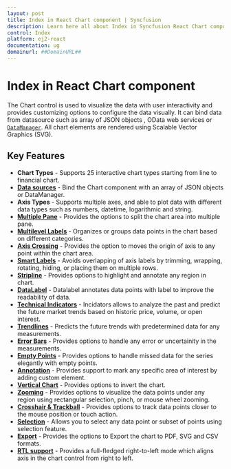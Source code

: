```yaml
---
layout: post
title: Index in React Chart component | Syncfusion
description: Learn here all about Index in Syncfusion React Chart component of Syncfusion Essential JS 2 and more.
control: Index 
platform: ej2-react
documentation: ug
domainurl: ##DomainURL##
---
```


# Index in React Chart component

The Chart control is used to visualize the data with user interactivity and provides customizing options to configure the data visually.
It can bind data from  datasource such as array of JSON objects , OData web services or [`DataManager`](http://ej2.syncfusion.com/documentation/data/api-dataManager.html). All chart elements are rendered using Scalable Vector Graphics (SVG).

## Key Features

* **Chart Types** - Supports 25 interactive chart types starting from line to financial chart.
* [**Data sources**](https://ej2.syncfusion.com/react/demos/#/material3/chart/local-data) - Bind the Chart component with an array of JSON objects or DataManager.
* **Axis Types** - Supports multiple axes, and able to plot data with different data types such as numbers, datetime, logarithmic and string.
* [**Multiple Pane**](https://ej2.syncfusion.com/react/demos/#/material3/chart/candle) - Provides the options to split the chart area into multiple pane.
* [**Multilevel Labels**](https://ej2.syncfusion.com/react/demos/#/material3/chart/multi-level-label) - Organizes or groups data points in the chart based on different categories.
* [**Axis Crossing**](https://ej2.syncfusion.com/react/demos/#/material3/chart/axis-crossing) - Provides the option to moves the origin of axis to any point within the chart area.
* [**Smart Labels**](https://ej2.syncfusion.com/react/demos/#/material3/chart/smart-axis-labels) - Avoids overlapping of axis labels by trimming, wrapping, rotating, hiding, or placing them on multiple rows.
* [**Stripline**](https://ej2.syncfusion.com/react/demos/#/material3/chart/stripline) - Provides options to highlight and annotate any region in chart.
* [**DataLabel**](https://ej2.syncfusion.com/react/demos/#/material3/chart/datalabel-template) - Datalabel annotates data points with label to improve the readability of data.
* [**Technical Indicators**](https://ej2.syncfusion.com/react/demos/#/material3/chart/atrindicator) - Incidators allows to analyze the past and predict the future market trends based on historic price, volume, or open interest.
* [**Trendlines**](https://ej2.syncfusion.com/react/demos/#/material3/chart/trend-lines) - Predicts the future trends with predetermined data for any measurements.
* [**Error Bars**](https://ej2.syncfusion.com/react/demos/#/material3/chart/error-bar) - Provides options to handle any error or uncertainity in the measurements.
* [**Empty Points**](https://ej2.syncfusion.com/react/demos/#/material3/chart/pie-empty-point) - Provides options to handle missed data for the series elegantly with empty points.
* [**Annotation**](https://ej2.syncfusion.com/react/demos/#/material3/chart/annotation) - Provides support to mark any specific area of interest by adding custom element.
* [**Vertical Chart**](https://ej2.syncfusion.com/react/demos/#/material3/chart/vertical) - Provides options to invert the chart.
* [**Zooming**](https://ej2.syncfusion.com/react/demos/#/material3/chart/zoom) - Provides options to visualize the data points under any region using rectangular selection, pinch, or mouse wheel zooming.
* [**Crosshair & Trackball**](https://ej2.syncfusion.com/react/demos/#/material3/chart/crosshair) - Provides options to track data points closer to the mouse position or touch action.
* [**Selection**](https://ej2.syncfusion.com/react/demos/?utm_source=npm&utm_campaign=chart#/material3/chart/range-selection) - Allows you to select any data point or subset of points using selection feature.
* [**Export**](https://ej2.syncfusion.com/react/demos/#/material3/chart/export) - Provides the options to Export the chart to  PDF, SVG and CSV formats.
* [**RTL support**](https://ej2.syncfusion.com/react/demos/#/material3/chart/inversed) - Provides a full-fledged right-to-left mode which aligns axis in the chart control from right to left.